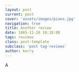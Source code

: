 ```yaml
---
layout: post
current: post
cover: 'assets/images/piano.jpg'
navigation: true
title: Another review
date: 1865-11-26 10:18:00
tags: reviews
class: post-template
subclass: 'post tag-reviews'
author: kerry
---
```


A